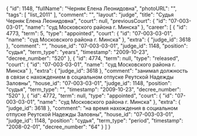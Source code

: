 {
    "id": 1148,
    "fullName": "Черняк Елена Леонидовна",
    "photoURL": "",
    "tags": [
        "list_2011"
    ],
    "comment": "",
    "layout": "judge",
    "title": "Судья Черняк Елена Леонидовна",
    "court": null,
    "previousCourt": {
        "id": "07-003-03-01",
        "name": "суд Московского района г. Минска"
    },
    "career": [
        {
            "id": 4773,
            "term": 5,
            "type": "appointed",
            "court": {
                "id": "07-003-03-01",
                "name": "суд Московского района г. Минска"
            },
            "extra": {
                "judge_id": 3618
            },
            "comment": "",
            "house_id": "07-003-03-01",
            "judge_id": 1148,
            "position": "судья",
            "term_type": "years",
            "timestamp": "2009-10-23",
            "decree_number": "520"
        },
        {
            "id": 4774,
            "term": null,
            "type": "released",
            "court": {
                "id": "07-003-03-01",
                "name": "суд Московского района г. Минска"
            },
            "extra": {
                "judge_id": 3618
            },
            "comment": "занимал должность в связи с нахождением в социальном отпуске Реутской Надежды Заловны",
            "house_id": "07-003-03-01",
            "judge_id": 1148,
            "position": "судья",
            "term_type": "",
            "timestamp": "2009-10-23",
            "decree_number": "520"
        },
        {
            "id": 4772,
            "term": null,
            "type": "appointed",
            "court": {
                "id": "07-003-03-01",
                "name": "суд Московского района г. Минска"
            },
            "extra": {
                "judge_id": 3618
            },
            "comment": "на время нахождения в социальном отпуске Реутской Надежды Заловны",
            "house_id": "07-003-03-01",
            "judge_id": 1148,
            "position": "судья",
            "term_type": "period",
            "timestamp": "2008-02-01",
            "decree_number": "64"
        }
    ]
}